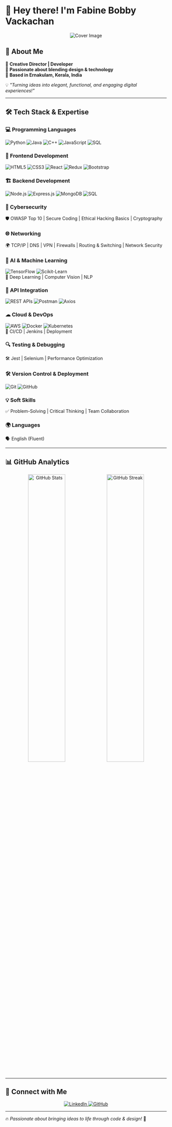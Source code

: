 # 👋 Hey there! I'm **Fabine Bobby Vackachan**  

<p align="center">
  <img src="https://cdn.dribbble.com/users/2585799/screenshots/6555657/__2_3_____.gif" alt="Cover Image"/>
</p>

## 🚀 About Me  
🔹 **Creative Director | Developer**  
🎨 **Passionate about blending design & technology**  
📍 **Based in Ernakulam, Kerala, India**  

💡 *"Turning ideas into elegant, functional, and engaging digital experiences!"*  

---

## 🛠 Tech Stack & Expertise  

### 💻 Programming Languages  
![Python](https://img.shields.io/badge/-Python-3776AB?style=for-the-badge&logo=python&logoColor=white)
![Java](https://img.shields.io/badge/-Java-007396?style=for-the-badge&logo=java&logoColor=white)
![C++](https://img.shields.io/badge/-C++-00599C?style=for-the-badge&logo=c%2B%2B&logoColor=white)
![JavaScript](https://img.shields.io/badge/-JavaScript-F7DF1E?style=for-the-badge&logo=javascript&logoColor=black)
![SQL](https://img.shields.io/badge/-SQL-4479A1?style=for-the-badge&logo=postgresql&logoColor=white)

### 🎨 Frontend Development  
![HTML5](https://img.shields.io/badge/-HTML5-E34F26?style=for-the-badge&logo=html5&logoColor=white)
![CSS3](https://img.shields.io/badge/-CSS3-1572B6?style=for-the-badge&logo=css3)
![React](https://img.shields.io/badge/-React-61DAFB?style=for-the-badge&logo=react&logoColor=black)
![Redux](https://img.shields.io/badge/-Redux-764ABC?style=for-the-badge&logo=redux)
![Bootstrap](https://img.shields.io/badge/-Bootstrap-7952B3?style=for-the-badge&logo=bootstrap)

### 🏗 Backend Development  
![Node.js](https://img.shields.io/badge/-Node.js-339933?style=for-the-badge&logo=node.js&logoColor=white)
![Express.js](https://img.shields.io/badge/-Express.js-000000?style=for-the-badge&logo=express&logoColor=white)
![MongoDB](https://img.shields.io/badge/-MongoDB-47A248?style=for-the-badge&logo=mongodb&logoColor=white)
![SQL](https://img.shields.io/badge/-SQL-4479A1?style=for-the-badge&logo=postgresql&logoColor=white)

### 🔐 Cybersecurity  
🛡 OWASP Top 10 | Secure Coding | Ethical Hacking Basics | Cryptography

### 🌐 Networking  
🌍 TCP/IP | DNS | VPN | Firewalls | Routing & Switching | Network Security

### 🤖 AI & Machine Learning  
![TensorFlow](https://img.shields.io/badge/-TensorFlow-FF6F00?style=for-the-badge&logo=tensorflow&logoColor=white)
![Scikit-Learn](https://img.shields.io/badge/-Scikit--Learn-F7931E?style=for-the-badge&logo=scikit-learn&logoColor=white)  
🔬 Deep Learning | Computer Vision | NLP

### 🔗 API Integration  
![REST APIs](https://img.shields.io/badge/-REST_APIs-005571?style=for-the-badge)
![Postman](https://img.shields.io/badge/-Postman-FF6C37?style=for-the-badge&logo=postman)
![Axios](https://img.shields.io/badge/-Axios-5A29E4?style=for-the-badge)

### ☁ Cloud & DevOps  
![AWS](https://img.shields.io/badge/-AWS-232F3E?style=for-the-badge&logo=amazon-aws)
![Docker](https://img.shields.io/badge/-Docker-2496ED?style=for-the-badge&logo=docker&logoColor=white)
![Kubernetes](https://img.shields.io/badge/-Kubernetes-326CE5?style=for-the-badge&logo=kubernetes)  
🔄 CI/CD | Jenkins | Deployment

### 🔍 Testing & Debugging  
🛠 Jest | Selenium | Performance Optimization

### 🛠 Version Control & Deployment  
![Git](https://img.shields.io/badge/-Git-F05032?style=for-the-badge&logo=git&logoColor=white)
![GitHub](https://img.shields.io/badge/-GitHub-181717?style=for-the-badge&logo=github)

### 💡 Soft Skills  
✅ Problem-Solving | Critical Thinking | Team Collaboration

### 🌍 Languages  
🗣 English (Fluent)  

---

## 📊 GitHub Analytics  

<p align="center">
  <img src="https://github-readme-stats.vercel.app/api?username=fabine-bobby&show_icons=true&theme=radical" width="48%" alt="GitHub Stats"/>
  <img src="https://github-readme-streak-stats.herokuapp.com/?user=fabine-bobby&theme=radical" width="48%" alt="GitHub Streak"/>
</p>  

---

## 🤝 Connect with Me  

<p align="center">
  <a href="https://www.linkedin.com/in/fabine-bobby">
    <img src="https://img.shields.io/badge/-LinkedIn-0077B5?style=for-the-badge&logo=linkedin&logoColor=white" alt="LinkedIn">
  </a>
  <a href="https://github.com/fabine-bobby">
    <img src="https://img.shields.io/badge/-GitHub-181717?style=for-the-badge&logo=github" alt="GitHub">
  </a>
</p>

---

🔥 *Passionate about bringing ideas to life through code & design!* 🚀
